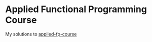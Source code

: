 # Applied Functional Programming Course

My solutions to [applied-fp-course](https://github.com/qfpl/applied-fp-course)
